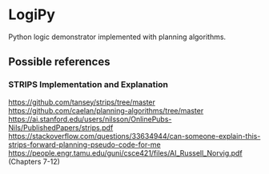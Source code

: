 # LogiPy
Python logic demonstrator implemented with planning algorithms.

## Possible references

### STRIPS Implementation and Explanation
https://github.com/tansey/strips/tree/master
https://github.com/caelan/planning-algorithms/tree/master
https://ai.stanford.edu/users/nilsson/OnlinePubs-Nils/PublishedPapers/strips.pdf
https://stackoverflow.com/questions/33634944/can-someone-explain-this-strips-forward-planning-pseudo-code-for-me
https://people.engr.tamu.edu/guni/csce421/files/AI_Russell_Norvig.pdf (Chapters 7-12)


